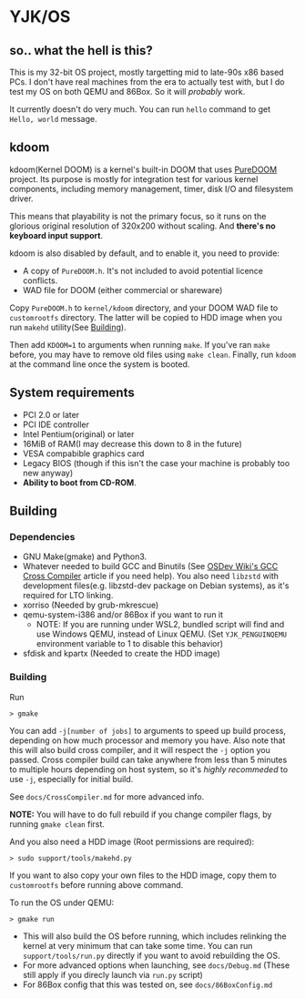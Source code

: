 # YJK/OS

## so.. what the hell is this?

This is my 32-bit OS project, mostly targetting mid to late-90s x86 based PCs. I don't have real machines from the era to actually test with, but I do test my OS on both QEMU and 86Box. So it will *probably* work.

It currently doesn't do very much. You can run `hello` command to get `Hello, world` message.

## kdoom

kdoom(Kernel DOOM) is a kernel's built-in DOOM that uses [PureDOOM](https://github.com/Daivuk/PureDOOM) project. Its purpose is mostly for integration test for various kernel components, including memory management, timer, disk I/O and filesystem driver.

This means that playability is not the primary focus, so it runs on the glorious original resolution of 320x200 without scaling. And **there's no keyboard input support**.

kdoom is also disabled by default, and to enable it, you need to provide:
- A copy of `PureDOOM.h`. It's not included to avoid potential licence conflicts.
- WAD file for DOOM (either commercial or shareware)

Copy `PureDOOM.h` to `kernel/kdoom` directory, and your DOOM WAD file to `customrootfs` directory. The latter will be copied to HDD image when you run `makehd` utility(See [Building](#building)).

Then add `KDOOM=1` to arguments when running `make`. If you've ran `make` before, you may have to remove old files using `make clean`.
Finally, run `kdoom` at the command line once the system is booted.

## System requirements
 - PCI 2.0 or later
 - PCI IDE controller
 - Intel Pentium(original) or later
 - 16MiB of RAM(I may decrease this down to 8 in the future)
 - VESA compabible graphics card
 - Legacy BIOS (though if this isn't the case your machine is probably too new anyway)
 - **Ability to boot from CD-ROM**.

## Building

### Dependencies
- GNU Make(gmake) and Python3. 
- Whatever needed to build GCC and Binutils (See [OSDev Wiki's GCC Cross Compiler](https://wiki.osdev.org/GCC_Cross-Compiler) article if you need help). You also need `libzstd` with development files(e.g. libzstd-dev package on Debian systems), as it's required for LTO linking.
- xorriso (Needed by grub-mkrescue)
- qemu-system-i386 and/or 86Box if you want to run it
  - NOTE: If you are running under WSL2, bundled script will find and use Windows QEMU, instead of Linux QEMU. (Set `YJK_PENGUINQEMU` environment variable to 1 to disable this behavior)
- sfdisk and kpartx (Needed to create the HDD image)

### Building
Run
```
> gmake
```
You can add `-j[number of jobs]` to arguments to speed up build process, depending on how much processor and memory you have.
Also note that this will also build cross compiler, and it will respect the `-j` option you passed. Cross compiler build can take anywhere from less than 5 minutes to multiple hours depending on host system, so it's *highly recommeded* to use `-j`, especially for initial build.

See `docs/CrossCompiler.md` for more advanced info.

**NOTE:** You will have to do full rebuild if you change compiler flags, by running `gmake clean` first.

And you also need a HDD image (Root permissions are required):
```
> sudo support/tools/makehd.py
```
If you want to also copy your own files to the HDD image, copy them to `customrootfs` before running above command.

To run the OS under QEMU:
```
> gmake run
```

- This will also build the OS before running, which includes relinking the kernel at very minimum that can take some time. You can run `support/tools/run.py` directly if you want to avoid rebuilding the OS. 
- For more advanced options when launching, see `docs/Debug.md` (These still apply if you direcly launch via `run.py` script)
- For 86Box config that this was tested on, see `docs/86BoxConfig.md`
